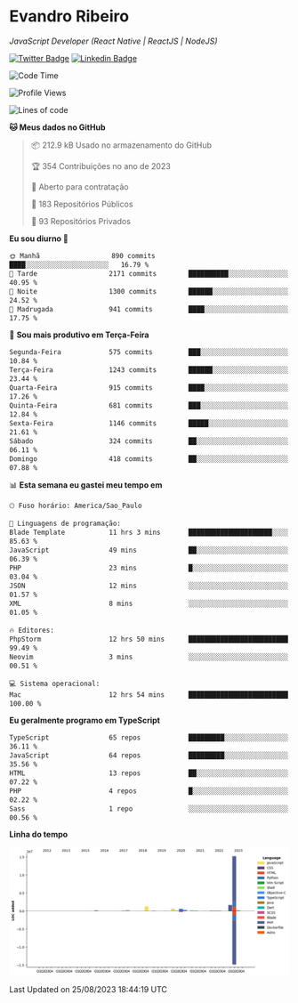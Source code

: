 # Evandro **Ribeiro**

*JavaScript Developer (React Native | ReactJS | NodeJS)*

[![Twitter Badge](https://img.shields.io/badge/-@ribeiroevandro-201B2D?style=flat-square&labelColor=201B2D&logo=twitter&logoColor=white&link=https://twitter.com/ribeiroevandro)](https://twitter.com/ribeiroevandro) 
[![Linkedin Badge](https://img.shields.io/badge/-Evandro%20Ribeiro-201B2D?style=flat-square&logo=Linkedin&logoColor=white&link=https://www.linkedin.com/in/ribeiroevandro)](https://www.linkedin.com/in/ribeiroevandro) 


<!--START_SECTION:waka-->
![Code Time](http://img.shields.io/badge/Code%20Time-3%2C367%20hrs%2024%20mins-blue)

![Profile Views](http://img.shields.io/badge/Visualizac%C3%B5es%20do%20perfil-1-blue)

![Lines of code](https://img.shields.io/badge/Desde%20o%20Hello%20World%20eu%20escrevi-20.2%20million%20linhas%20de%20c%C3%B3digo-blue)

**🐱 Meus dados no GitHub** 

> 📦 212.9 kB Usado no armazenamento do GitHub 
 > 
> 🏆 354 Contribuições no ano de 2023
 > 
> 💼 Aberto para contratação
 > 
> 📜 183 Repositórios Públicos 
 > 
> 🔑 93 Repositórios Privados 
 > 
**Eu sou diurno 🐤** 

```text
🌞 Manhã                  890 commits         ████░░░░░░░░░░░░░░░░░░░░░   16.79 % 
🌆 Tarde                  2171 commits        ██████████░░░░░░░░░░░░░░░   40.95 % 
🌃 Noite                  1300 commits        ██████░░░░░░░░░░░░░░░░░░░   24.52 % 
🌙 Madrugada              941 commits         ████░░░░░░░░░░░░░░░░░░░░░   17.75 % 
```
📅 **Sou mais produtivo em Terça-Feira** 

```text
Segunda-Feira            575 commits         ███░░░░░░░░░░░░░░░░░░░░░░   10.84 % 
Terça-Feira              1243 commits        ██████░░░░░░░░░░░░░░░░░░░   23.44 % 
Quarta-Feira             915 commits         ████░░░░░░░░░░░░░░░░░░░░░   17.26 % 
Quinta-Feira             681 commits         ███░░░░░░░░░░░░░░░░░░░░░░   12.84 % 
Sexta-Feira              1146 commits        █████░░░░░░░░░░░░░░░░░░░░   21.61 % 
Sábado                   324 commits         ██░░░░░░░░░░░░░░░░░░░░░░░   06.11 % 
Domingo                  418 commits         ██░░░░░░░░░░░░░░░░░░░░░░░   07.88 % 
```


📊 **Esta semana eu gastei meu tempo em** 

```text
🕑︎ Fuso horário: America/Sao_Paulo

💬 Linguagens de programação: 
Blade Template           11 hrs 3 mins       █████████████████████░░░░   85.63 % 
JavaScript               49 mins             ██░░░░░░░░░░░░░░░░░░░░░░░   06.39 % 
PHP                      23 mins             █░░░░░░░░░░░░░░░░░░░░░░░░   03.04 % 
JSON                     12 mins             ░░░░░░░░░░░░░░░░░░░░░░░░░   01.57 % 
XML                      8 mins              ░░░░░░░░░░░░░░░░░░░░░░░░░   01.05 % 

🔥 Editores: 
PhpStorm                 12 hrs 50 mins      █████████████████████████   99.49 % 
Neovim                   3 mins              ░░░░░░░░░░░░░░░░░░░░░░░░░   00.51 % 

💻 Sistema operacional: 
Mac                      12 hrs 54 mins      █████████████████████████   100.00 % 
```

**Eu geralmente programo em TypeScript** 

```text
TypeScript               65 repos            █████████░░░░░░░░░░░░░░░░   36.11 % 
JavaScript               64 repos            █████████░░░░░░░░░░░░░░░░   35.56 % 
HTML                     13 repos            ██░░░░░░░░░░░░░░░░░░░░░░░   07.22 % 
PHP                      4 repos             █░░░░░░░░░░░░░░░░░░░░░░░░   02.22 % 
Sass                     1 repo              ░░░░░░░░░░░░░░░░░░░░░░░░░   00.56 % 
```



**Linha do tempo**

![Lines of Code chart](https://raw.githubusercontent.com/ribeiroevandro/ribeiroevandro/main/assets/bar_graph.png)


 Last Updated on 25/08/2023 18:44:19 UTC
<!--END_SECTION:waka-->
